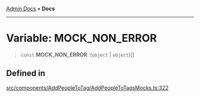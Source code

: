 [Admin Docs](/) • **Docs**

***

# Variable: MOCK\_NON\_ERROR

> `const` **MOCK\_NON\_ERROR**: (`object` \| `object`)[]

## Defined in

[src/components/AddPeopleToTag/AddPeopleToTagsMocks.ts:322](https://github.com/PalisadoesFoundation/talawa-admin/blob/main/src/components/AddPeopleToTag/AddPeopleToTagsMocks.ts#L322)
